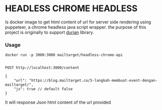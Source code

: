 # HEADLESS CHROME HEADLESS

Is docker image to get html content of url for server side rendering using puppeteer, a chrome headless java script wrapper. the purpose of this project is originally to support [durian](https://https://github.com/mailtarget/durian) library.

### Usage

    docker run -p 3000:3000 mailtarget/headless-chrome-api


    POST http://localhost:3000/content

    {
        "url": "https://blog.mailtarget.co/5-langkah-membuat-event-dengan-mailtarget/",
        "js": true // default false
    }

It will response Json html content of the url provided

